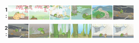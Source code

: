 <div style="display: flex; flex-wrap: wrap; justify-content: flex-start; font-size: 0; width: 100%;">
  <div style="display: flex; width: 100%; margin-bottom: 10px; align-items: center;">
    <div style="width: 2%; font-size: 16px; font-weight: bold; color: #333; text-align: center;">1:</div>
    <div style="display: flex; flex-wrap: wrap; width: 90%;">
      <img src="1746795297185.png" style="width: 15%; height: auto; margin-bottom: 2px;">
      <img src="1746800057425.png" style="width: 15%; height: auto; margin-bottom: 2px;">
      <img src="1746856981503.png" style="width: 15%; height: auto; margin-bottom: 2px;">
      <img src="1746799984421.png" style="width: 15%; height: auto; margin-bottom: 2px;">
      <img src="1746799981328.png" style="width: 15%; height: auto; margin-bottom: 2px;">
      <img src="1746800054123.png" style="width: 15%; height: auto; margin-bottom: 2px;">
    </div>
  </div>
  <div style="display: flex; width: 100%; margin-bottom: 10px; align-items: center;">
    <div style="width: 2%; font-size: 16px; font-weight: bold; color: #333; text-align: center;">2:</div>
    <div style="display: flex; flex-wrap: wrap; width: 90%;">
      <img src="1746800012289.png" style="width: 15%; height: auto; margin-bottom: 2px;">
      <img src="1746800049271.png" style="width: 15%; height: auto; margin-bottom: 2px;">
      <img src="1746798200455.png" style="width: 15%; height: auto; margin-bottom: 2px;">
      <img src="1746795323996.png" style="width: 15%; height: auto; margin-bottom: 2px;">
      <img src="1746800037722.png" style="width: 15%; height: auto; margin-bottom: 2px;">
      <img src="1746800000008.png" style="width: 15%; height: auto; margin-bottom: 2px;">
    </div>
  </div>
</div>
